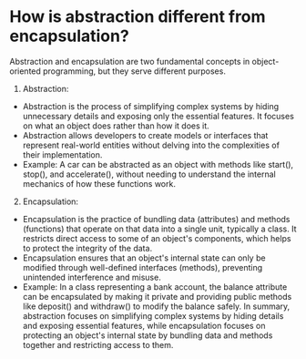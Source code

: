 # How is abstraction different from encapsulation?
Abstraction and encapsulation are two fundamental concepts in object-oriented programming, but they serve different purposes.
1. Abstraction:
- Abstraction is the process of simplifying complex systems by hiding unnecessary details and exposing only the essential features. It focuses on what an object does rather than how it does it.
- Abstraction allows developers to create models or interfaces that represent real-world entities without delving into the complexities of their implementation.
- Example: A car can be abstracted as an object with methods like start(), stop(), and accelerate(), without needing to understand the internal mechanics of how these functions work.
2. Encapsulation:
- Encapsulation is the practice of bundling data (attributes) and methods (functions) that operate on that data into a single unit, typically a class. It restricts direct access to some of an object's components, which helps to protect the integrity of the data.
- Encapsulation ensures that an object's internal state can only be modified through well-defined interfaces (methods), preventing unintended interference and misuse.
- Example: In a class representing a bank account, the balance attribute can be encapsulated by making it private and providing public methods like deposit() and withdraw() to modify the balance safely.
In summary, abstraction focuses on simplifying complex systems by hiding details and exposing essential features, while encapsulation focuses on protecting an object's internal state by bundling data and methods together and restricting access to them.
